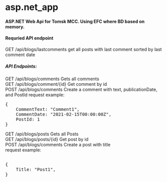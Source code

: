 # asp.net_app
#### ASP.NET Web Api for Tomsk MCC. Using EFC where BD based on memory.
#### Requried API endpoint
GET /api/blogs/lastcomments get all posts with last comment sorted by last comment date 
##### API Endpoints:
GET /api/blogs/comments Gets all comments\
GET /api/blogs/comment/{id} Get comment by id\
POST /api/blogs/comments Create a comment with text, publicationDate, and PostId
request example: 
<pre>
{
    CommentText: "Comment1",
    CommentDate: "2021-02-15T00:00:00Z",
    PostId: 1
}
</pre>
GET /api/blogs/posts Gets all Posts\
GET /api/blogs/posts/{id} Get post by id\
POST /api/blogs/comments Create a post with title\
request example:
<pre> 
{  
    Title: "Post1",
}
</pre>

